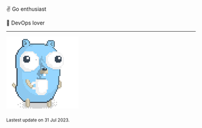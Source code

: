 :v: Go enthusiast

:muscle: DevOps lover

---

![Image alt text](/images/gopher_with_coffee.gif)


<sub>Lastest update on 31 Jul 2023.</sub>
